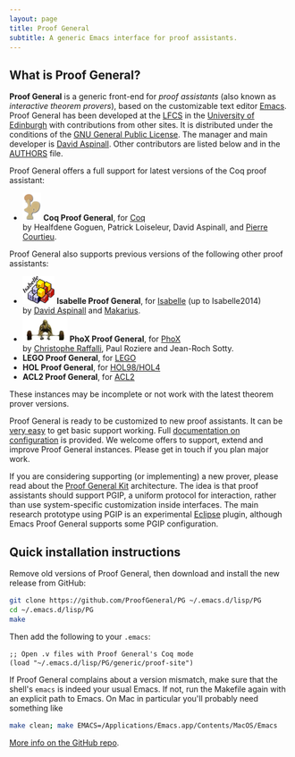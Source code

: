 ```yaml
---
layout: page
title: Proof General
subtitle: A generic Emacs interface for proof assistants.
---
```


## What is Proof General?

**Proof General** is a generic front-end for *proof assistants* (also
known as *interactive theorem provers*), based on the customizable text
editor [Emacs](http://www.emacswiki.org). Proof General has been
developed at the [LFCS](http://wcms.inf.ed.ac.uk/lfcs/) in the
[University of Edinburgh](http://www.ed.ac.uk/) with contributions from
other sites. It is distributed under the conditions of the [GNU General
Public License](http://www.gnu.org/licenses/gpl-2.0.html). The manager
and main developer is [David
Aspinall](http://homepages.inf.ed.ac.uk/da). Other contributors are
listed below and in the [AUTHORS](/AUTHORS) file.

Proof General offers a full support for latest versions of the Coq proof assistant:

- [![Coq logo](img/coq.png)](https://coq.inria.fr/)
  **Coq Proof General**,
  for [Coq](https://coq.inria.fr/)  
  by Healfdene Goguen, Patrick Loiseleur, David Aspinall, and [Pierre Courtieu](http://cedric.cnam.fr/~courtiep/).

Proof General also supports previous versions of the following other proof assistants:

- [![Isabelle logo](img/isabelle.png)](http://www.cl.cam.ac.uk/research/hvg/Isabelle/)
  **Isabelle Proof General**,
  for [Isabelle](http://www.cl.cam.ac.uk/research/hvg/Isabelle/) (up to Isabelle2014)  
  by [David Aspinall](http://homepages.inf.ed.ac.uk/da) and [Makarius](http://sketis.net/).
- [![PhoX logo](img/phox.png)](http://www.lama.univ-savoie.fr/~RAFFALLI/phox.html)
  **PhoX Proof General**,
  for [PhoX](http://www.lama.univ-savoie.fr/~RAFFALLI/phox.html)  
  by [Christophe Raffalli](http://www.lama.univ-savoie.fr/~RAFFALLI), Paul Roziere and Jean-Roch Sotty.
- **LEGO Proof General**,
  for [LEGO](http://www.dcs.ed.ac.uk/home/lego)
- **HOL Proof General**,
  for [HOL98/HOL4](https://hol-theorem-prover.org/)
- **ACL2 Proof General**,
  for [ACL2](http://www.cs.utexas.edu/users/moore/acl2)

These instances may be incomplete or not work with the latest theorem
prover versions.

Proof General is ready to be customized to new proof assistants. It can
be [very easy](https://github.com/ProofGeneral/PG/blob/master/obsolete/demoisa/demoisa-easy.el)
to get basic support working. Full [documentation on
configuration](http://proofgeneral.inf.ed.ac.uk/releases/ProofGeneral/doc/PG-adapting.pdf)
is provided. We welcome offers to support, extend and improve Proof
General instances. Please get in touch if you plan major work.

If you are considering supporting (or implementing) a new prover, please
read about the [Proof General Kit](http://proofgeneral.inf.ed.ac.uk/kit) architecture.
The idea is that proof assistants should support PGIP, a uniform protocol for
interaction, rather than use system-specific customization inside
interfaces. The main research prototype using PGIP is an experimental
[Eclipse](http://www.eclipse.org) plugin, although Emacs Proof General
supports some PGIP configuration.

## Quick installation instructions

Remove old versions of Proof General, then download and install the new release from GitHub:

```sh
git clone https://github.com/ProofGeneral/PG ~/.emacs.d/lisp/PG
cd ~/.emacs.d/lisp/PG
make
```

Then add the following to your `.emacs`:

```elisp
;; Open .v files with Proof General's Coq mode
(load "~/.emacs.d/lisp/PG/generic/proof-site")
```

If Proof General complains about a version mismatch, make sure that the shell's `emacs` is indeed your usual Emacs. If not, run the Makefile again with an explicit path to Emacs. On Mac in particular you'll probably need something like

```sh
make clean; make EMACS=/Applications/Emacs.app/Contents/MacOS/Emacs
```

[More info on the GitHub repo](https://github.com/ProofGeneral/PG#more-info).
